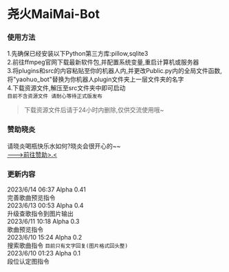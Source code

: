 # 尧火MaiMai-Bot
### 使用方法
1.先确保已经安装以下Python第三方库:pillow,sqlite3  
2.前往ffmpeg官网下载最新软件包,并配置系统变量,重启计算机或服务器  
3.将plugins和src的内容粘贴至你的机器人内,并更改Public.py内的全局文件函数,将"yaohuo_bot"替换为你机器人plugin文件夹上一层文件夹的名字  
4.下载资源文件,解压至src文件夹中即可启动  
`目前不含资源文件 请耐心等待正式版发布`  
>下载资源文件后请于24小时内删除,仅供交流使用哦~
### 赞助晓炎
请晓炎喝瓶快乐水如何?晓炎会很开心的~~  
[--->前往赞助>.<](https://afdian.net/a/YaoHuo-Bot)
### 更新内容
2023/6/14 06:37 Alpha 0.41  
完善歌曲预览指令  
2023/6/13 00:53 Alpha 0.4  
升级查歌指令到图片输出  
2023/6/11 10:18 Alpha 0.3  
歌曲预览指令  
2023/6/10 15:24 Alpha 0.2  
搜索歌曲指令 `目前只有文字回复(图片格式回头整)`  
2023/6/10 01:23 Alpha 0.1  
段位认定图指令    